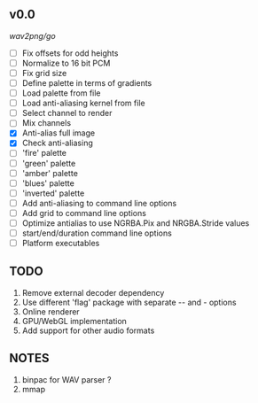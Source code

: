 ## v0.0

*wav2png/go*

- [ ] Fix offsets for odd heights
- [ ] Normalize to 16 bit PCM
- [ ] Fix grid size
- [ ] Define palette in terms of gradients
- [ ] Load palette from file
- [ ] Load anti-aliasing kernel from file
- [ ] Select channel to render
- [ ] Mix channels
- [x] Anti-alias full image
- [x] Check anti-aliasing
- [ ] 'fire' palette
- [ ] 'green' palette
- [ ] 'amber' palette
- [ ] 'blues' palette
- [ ] 'inverted' palette
- [ ] Add anti-aliasing to command line options
- [ ] Add grid to command line options
- [ ] Optimize antialias to use NGRBA.Pix and NRGBA.Stride values
- [ ] start/end/duration command line options
- [ ] Platform executables

## TODO

1. Remove external decoder dependency
2. Use different 'flag' package with separate -- and - options
3. Online renderer
4. GPU/WebGL implementation
5. Add support for other audio formats

## NOTES

1. binpac for WAV parser ?
2. mmap
